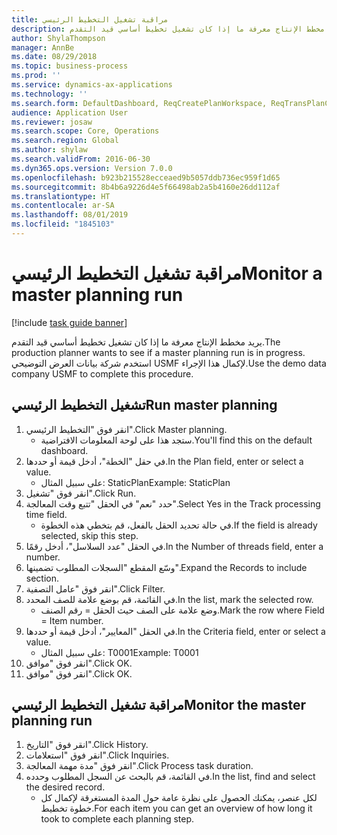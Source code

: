 ```yaml
---
title: مراقبة تشغيل التخطيط الرئيسي
description: يريد مخطط الإنتاج معرفة ما إذا كان تشغيل تخطيط أساسي قيد التقدم.
author: ShylaThompson
manager: AnnBe
ms.date: 08/29/2018
ms.topic: business-process
ms.prod: ''
ms.service: dynamics-ax-applications
ms.technology: ''
ms.search.form: DefaultDashboard, ReqCreatePlanWorkspace, ReqTransPlanCard, SysQueryForm, InventItemIdLookupSimple, ReqLog, ReqProcessTaskTrace
audience: Application User
ms.reviewer: josaw
ms.search.scope: Core, Operations
ms.search.region: Global
ms.author: shylaw
ms.search.validFrom: 2016-06-30
ms.dyn365.ops.version: Version 7.0.0
ms.openlocfilehash: b923b215528ecceaed9b5057ddb736ec959f1d65
ms.sourcegitcommit: 8b4b6a9226d4e5f66498ab2a5b4160e26dd112af
ms.translationtype: HT
ms.contentlocale: ar-SA
ms.lasthandoff: 08/01/2019
ms.locfileid: "1845103"
---
```

# <a name="monitor-a-master-planning-run"></a><span data-ttu-id="acb3f-103">مراقبة تشغيل التخطيط الرئيسي</span><span class="sxs-lookup"><span data-stu-id="acb3f-103">Monitor a master planning run</span></span>

[!include [task guide banner](../../includes/task-guide-banner.md)]

<span data-ttu-id="acb3f-104">يريد مخطط الإنتاج معرفة ما إذا كان تشغيل تخطيط أساسي قيد التقدم.</span><span class="sxs-lookup"><span data-stu-id="acb3f-104">The production planner wants to see if a master planning run is in progress.</span></span> <span data-ttu-id="acb3f-105">استخدم شركة بيانات العرض التوضيحي USMF لإكمال هذا الإجراء.</span><span class="sxs-lookup"><span data-stu-id="acb3f-105">Use the demo data company USMF to complete this procedure.</span></span>


## <a name="run-master-planning"></a><span data-ttu-id="acb3f-106">تشغيل التخطيط الرئيسي</span><span class="sxs-lookup"><span data-stu-id="acb3f-106">Run master planning</span></span>
1. <span data-ttu-id="acb3f-107">انقر فوق "التخطيط الرئيسي‬".</span><span class="sxs-lookup"><span data-stu-id="acb3f-107">Click Master planning.</span></span>
    * <span data-ttu-id="acb3f-108">ستجد هذا على لوحة المعلومات الافتراضية.</span><span class="sxs-lookup"><span data-stu-id="acb3f-108">You'll find this on the default dashboard.</span></span>  
2. <span data-ttu-id="acb3f-109">في حقل "الخطة"، أدخل قيمة أو حددها.</span><span class="sxs-lookup"><span data-stu-id="acb3f-109">In the Plan field, enter or select a value.</span></span>
    * <span data-ttu-id="acb3f-110">على سبيل المثال: StaticPlan</span><span class="sxs-lookup"><span data-stu-id="acb3f-110">Example: StaticPlan</span></span>  
3. <span data-ttu-id="acb3f-111">انقر فوق "تشغيل".</span><span class="sxs-lookup"><span data-stu-id="acb3f-111">Click Run.</span></span>
4. <span data-ttu-id="acb3f-112">حدد "نعم" في الحقل "تتبع وقت المعالجة".</span><span class="sxs-lookup"><span data-stu-id="acb3f-112">Select Yes in the Track processing time field.</span></span>
    * <span data-ttu-id="acb3f-113">في حالة تحديد الحقل بالفعل، قم بتخطي هذه الخطوة.</span><span class="sxs-lookup"><span data-stu-id="acb3f-113">If the field is already selected, skip this step.</span></span>  
5. <span data-ttu-id="acb3f-114">في الحقل "عدد السلاسل"، أدخل رقمًا.</span><span class="sxs-lookup"><span data-stu-id="acb3f-114">In the Number of threads field, enter a number.</span></span>
6. <span data-ttu-id="acb3f-115">وسّع المقطع "السجلات المطلوب تضمينها‬".</span><span class="sxs-lookup"><span data-stu-id="acb3f-115">Expand the Records to include section.</span></span>
7. <span data-ttu-id="acb3f-116">انقر فوق "عامل التصفية".</span><span class="sxs-lookup"><span data-stu-id="acb3f-116">Click Filter.</span></span>
8. <span data-ttu-id="acb3f-117">في القائمة، قم بوضع علامة للصف المحدد.</span><span class="sxs-lookup"><span data-stu-id="acb3f-117">In the list, mark the selected row.</span></span>
    * <span data-ttu-id="acb3f-118">وضع علامة على الصف حيث الحقل = رقم الصنف.</span><span class="sxs-lookup"><span data-stu-id="acb3f-118">Mark the row where Field = Item number.</span></span>  
9. <span data-ttu-id="acb3f-119">في الحقل "المعايير‬"، أدخل قيمة أو حددها.</span><span class="sxs-lookup"><span data-stu-id="acb3f-119">In the Criteria field, enter or select a value.</span></span>
    * <span data-ttu-id="acb3f-120">على سبيل المثال: T0001</span><span class="sxs-lookup"><span data-stu-id="acb3f-120">Example: T0001</span></span>  
10. <span data-ttu-id="acb3f-121">انقر فوق "موافق".</span><span class="sxs-lookup"><span data-stu-id="acb3f-121">Click OK.</span></span>
11. <span data-ttu-id="acb3f-122">انقر فوق "موافق".</span><span class="sxs-lookup"><span data-stu-id="acb3f-122">Click OK.</span></span>

## <a name="monitor-the-master-planning-run"></a><span data-ttu-id="acb3f-123">مراقبة تشغيل التخطيط الرئيسي</span><span class="sxs-lookup"><span data-stu-id="acb3f-123">Monitor the master planning run</span></span>
1. <span data-ttu-id="acb3f-124">انقر فوق "التاريخ".</span><span class="sxs-lookup"><span data-stu-id="acb3f-124">Click History.</span></span>
2. <span data-ttu-id="acb3f-125">انقر فوق "استعلامات".</span><span class="sxs-lookup"><span data-stu-id="acb3f-125">Click Inquiries.</span></span>
3. <span data-ttu-id="acb3f-126">انقر فوق "مدة مهمة المعالجة".</span><span class="sxs-lookup"><span data-stu-id="acb3f-126">Click Process task duration.</span></span>
4. <span data-ttu-id="acb3f-127">في القائمة، قم بالبحث عن السجل المطلوب وحدده.</span><span class="sxs-lookup"><span data-stu-id="acb3f-127">In the list, find and select the desired record.</span></span>
    * <span data-ttu-id="acb3f-128">لكل عنصر، يمكنك الحصول على نظرة عامة حول المدة المستغرقة لإكمال كل خطوة تخطيط.</span><span class="sxs-lookup"><span data-stu-id="acb3f-128">For each item you can get an overview of how long it took to complete each planning step.</span></span>  

